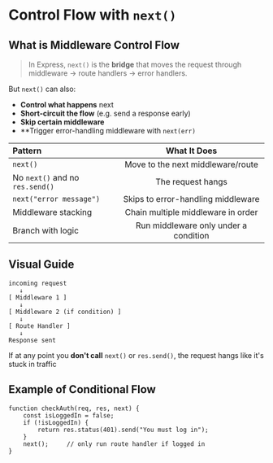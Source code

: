 # Control Flow with `next()`

## What is Middleware Control Flow

> In Express, `next()` is the **bridge** that moves the request through middleware -> route handlers -> error handlers.

But `next()` can also:

- **Control what happens** next
- **Short-circuit the flow** (e.g. send a response early)
- **Skip certain middleware**
- \*\*Trigger error-handling middleware with `next(err)`

| Pattern                         |             What It Does              |
| :------------------------------ | :-----------------------------------: |
| `next()`                        |   Move to the next middleware/route   |
| No `next()` and no `res.send()` |           The request hangs           |
| `next("error message")`         |  Skips to error-handling middleware   |
| Middleware stacking             |  Chain multiple middleware in order   |
| Branch with logic               | Run middleware only under a condition |

## Visual Guide

```
incoming request
   ↓
[ Middleware 1 ]
   ↓
[ Middleware 2 (if condition) ]
   ↓
[ Route Handler ]
   ↓
Response sent
```

If at any point you **don't call** `next()` or `res.send()`, the request hangs like it's stuck in traffic

## Example of Conditional Flow

```
function checkAuth(req, res, next) {
    const isLoggedIn = false;
    if (!isLoggedIn) {
        return res.status(401).send("You must log in");
    }
    next();     // only run route handler if logged in
}
```
